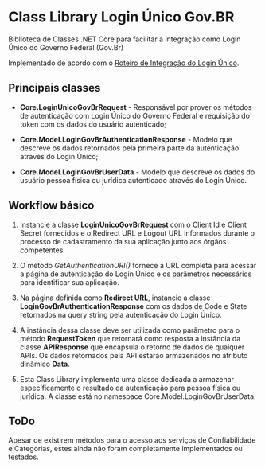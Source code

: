 # Class Library Login Único Gov.BR
Biblioteca de Classes .NET Core para facilitar a integração como Login Único do Governo Federal (Gov.Br)

Implementado de acordo com o [Roteiro de Integração do Login Único](https://manual-roteiro-integracao-login-unico.servicos.gov.br/pt/stable/ "Roteiro de Integração do Login Único").

## Principais classes
*  **Core.LoginUnicoGovBrRequest** - Responsável por prover os métodos de autenticação com Login Único do Governo Federal e requisição do token com os dados do usuário autenticado;

* **Core.Model.LoginGovBrAuthenticationResponse** - Modelo que descreve os dados retornados pela primeira parte da autenticação através do Login Único;

* **Core.Model.LoginGovBrUserData** - Modelo que descreve os dados do usuário pessoa física ou jurídica autenticado através do Login Único.

## Workflow básico

1. Instancie a classe **LoginUnicoGovBrRequest** com o Client Id e Client Secret fornecidos e o Redirect URL e Logout URL informados durante o processo de cadastramento da sua aplicação junto aos órgãos competentes.

2. O método *GetAuthenticationURI()* fornece a URL completa para acessar a página de autenticação do Login Único e os parâmetros necessários para identificar sua aplicação.

3.  Na página definida como **Redirect URL**, instancie a classe **LoginGovBrAuthenticationResponse** com os dados de Code e State retornados na query string pela autenticação do Login Único.

4. A instância dessa classe deve ser utilizada como parâmetro para o método **RequestToken** que retornará como resposta a instância da classe **APIResponse** que encapsula o retorno de dados de quaiquer APIs. Os dados retornados pela API estarão armazenados no atributo dinâmico **Data**.

5. Esta Class Library implementa uma classe dedicada a armazenar específicamente o resultado da autenticação para pessoa física ou jurídica. A classe está no namespace Core.Model.LoginGovBrUserData.

## ToDo
Apesar de existirem métodos para o acesso aos serviços de Confiabilidade e Categorias, estes ainda não foram completamente implementados ou testados.
